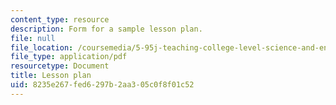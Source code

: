```yaml
---
content_type: resource
description: Form for a sample lesson plan.
file: null
file_location: /coursemedia/5-95j-teaching-college-level-science-and-engineering-spring-2009/8235e267fed6297b2aa305c0f8f01c52_MIT5_95js09_res01.pdf
file_type: application/pdf
resourcetype: Document
title: Lesson plan
uid: 8235e267-fed6-297b-2aa3-05c0f8f01c52
---
```

